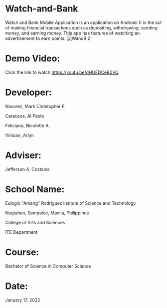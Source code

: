 # Watch-and-Bank
Watch and Bank Mobile Application is an application on Android. 
It is the act of making financial transactions such as depositing, withdrawing, sending money, and earning money.
This app has features of watching an advertisement to earn points.
![WandB 2](https://user-images.githubusercontent.com/104346237/180403383-244743a7-da89-4d4d-a1f7-8a3c04e6a436.jpg)
# Demo Video:
Click the link to watch https://youtu.be/dHUEDCeB0VQ
# Developer:

Navarez, Mark Christopher F.

Carausos, Al Paolo

Feliciano, Nicolette A.

Vinluan, Arlyn

# Adviser:
Jefferson A. Costales
# School Name:
Eulogio "Amang" Rodriguez Insitute of Science and Technology

Nagtahan, Sampaloc, Manila, Philippines

College of Arts and Sciences

ITE Department

# Course:

Bachelor of Science in Computer Science

# Date:

January 17, 2022
